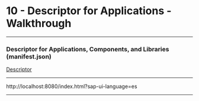 
# 10 - Descriptor for Applications - Walkthrough

---

### Descriptor for Applications, Components, and Libraries (manifest.json) 

[Descriptor](https://sapui5.hana.ondemand.com/#/topic/be0cf40f61184b358b5faedaec98b2da.html)

---

http://localhost:8080/index.html?sap-ui-language=es

---
